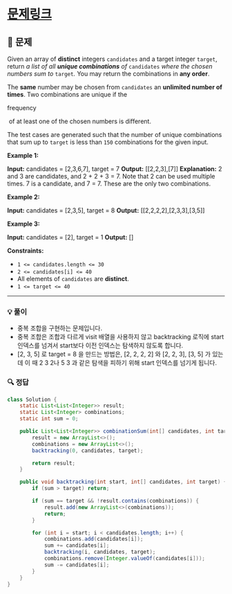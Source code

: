 # [문제링크](https://leetcode.com/problems/combination-sum/)

## 📝 문제

Given an array of **distinct** integers `candidates` and a target integer `target`, return _a list of all **unique combinations** of_ `candidates` _where the chosen numbers sum to_ `target`_._ You may return the combinations in **any order**.

The **same** number may be chosen from `candidates` an **unlimited number of times**. Two combinations are unique if the 

frequency

 of at least one of the chosen numbers is different.

The test cases are generated such that the number of unique combinations that sum up to `target` is less than `150` combinations for the given input.

**Example 1:**

**Input:** candidates = [2,3,6,7], target = 7
**Output:** [[2,2,3],[7]]
**Explanation:**
2 and 3 are candidates, and 2 + 2 + 3 = 7. Note that 2 can be used multiple times.
7 is a candidate, and 7 = 7.
These are the only two combinations.

**Example 2:**

**Input:** candidates = [2,3,5], target = 8
**Output:** [[2,2,2,2],[2,3,3],[3,5]]

**Example 3:**

**Input:** candidates = [2], target = 1
**Output:** []

**Constraints:**

- `1 <= candidates.length <= 30`
- `2 <= candidates[i] <= 40`
- All elements of `candidates` are **distinct**.
- `1 <= target <= 40`

---

### 💡 풀이

- 중복 조합을 구현하는 문제입니다. 
- 중복 조합은 조합과 다르게 visit 배열을 사용하지 않고 backtracking 로직에 start 인덱스를 넘겨서 start보다 이전 인덱스는 탐색하지 않도록 합니다.
- \[2, 3, 5\] 로 target = 8 을 만드는 방법은, \[2, 2, 2, 2\] 와 \[2, 2, 3\], \[3, 5\] 가 있는데 이 때 2 3 2나 5 3 과 같은 탐색을 피하기 위해 start 인덱스를 넘기게 됩니다.

### 🔍 정답

```java
class Solution {
    static List<List<Integer>> result;
    static List<Integer> combinations;
    static int sum = 0;

    public List<List<Integer>> combinationSum(int[] candidates, int target) {
        result = new ArrayList<>();
        combinations = new ArrayList<>();
        backtracking(0, candidates, target);

        return result;
    }

    public void backtracking(int start, int[] candidates, int target) {
        if (sum > target) return;

        if (sum == target && !result.contains(combinations)) {
            result.add(new ArrayList<>(combinations));
            return;
        }

        for (int i = start; i < candidates.length; i++) {
            combinations.add(candidates[i]);
            sum += candidates[i];
            backtracking(i, candidates, target);
            combinations.remove(Integer.valueOf(candidates[i]));
            sum -= candidates[i];
        }
    }
}
```